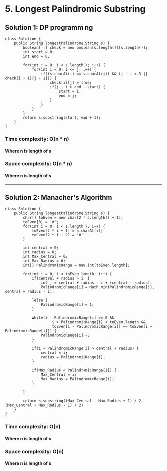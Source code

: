 # 5. Longest Palindromic Substring
## Solution 1: DP programming
```
class Solution {
    public String longestPalindrome(String s) {
        boolean[][] check = new boolean[s.length()][s.length()];
        int start = 0;
        int end = 0;
    	
        for(int j = 0; j < s.length(); j++) {
        	for(int i = 0; i <= j; i++) {
        		if((s.charAt(i) == s.charAt(j)) && (j - i < 3 || check[i + 1][j - 1])) {
        			check[i][j] = true;
        			if(j - i > end - start) {
        				start = i;
        				end = j;
        			}
        		}
        	}
        }
    	return s.substring(start, end + 1);
    }
}
```
### Time complexity: O(n * n)
#### Where n is length of s
### Space complexity: O(n * n)
#### Where n is length of s
---
## Solution 2: Manacher's Algorithm
```
class Solution {
    public String longestPalindrome(String s) {
        char[] toEven = new char[2 * s.length() + 1];
    	toEven[0] = '#';
    	for(int i = 0; i < s.length(); i++) {
    		toEven[2 * i + 1] = s.charAt(i);
    		toEven[2 * i + 2] = '#';
    	}
    	
    	int central = 0;
    	int radius = 0;
    	int Max_Central = 0;
    	int Max_Radius = 0;
    	int[] PalindromicRange = new int[toEven.length];
    	
    	for(int i = 0; i < toEven.length; i++) {
    		if(central + radius > i) {
    			int j = central + radius - i + (central - radius);
    			PalindromicRange[i] = Math.min(PalindromicRange[j], central + radius - i);
    			
    		}else {
    			PalindromicRange[i] = 1;
    		}
    		
    		while(i - PalindromicRange[i] >= 0 && 
    				 i + PalindromicRange[i] < toEven.length && 
    				 toEven[i - PalindromicRange[i]] == toEven[i + PalindromicRange[i]]) {
    			PalindromicRange[i]++;
    		}
    		
    		if(i + PalindromicRange[i] > central + radius) {
    			central = i;
    			radius = PalindromicRange[i];
    		}
    		
    		if(Max_Radius < PalindromicRange[i]) {
    			Max_Central = i;
    			Max_Radius = PalindromicRange[i];
    		}
    		
    	}
    	
    	return s.substring((Max_Central - Max_Radius + 1) / 2, (Max_Central + Max_Radius - 1) / 2);
    }
}

```
### Time complexity: O(n)
#### Where n is length of s
### Space complexity: O(n)
#### Where n is length of s